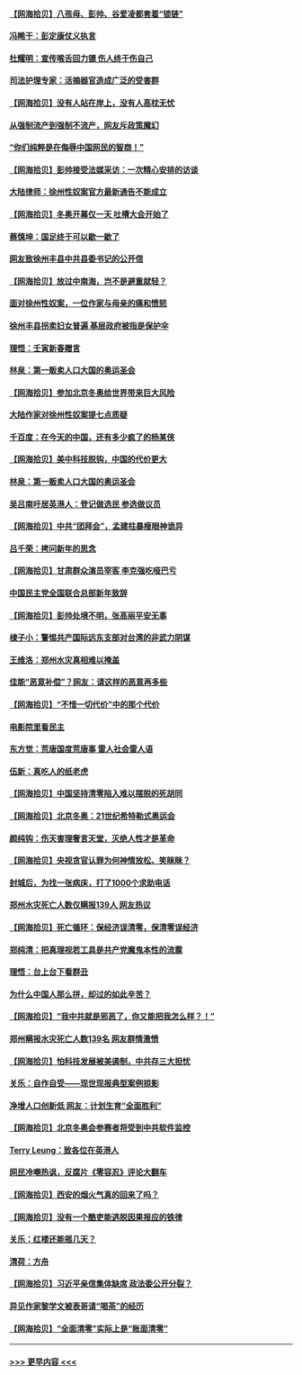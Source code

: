 #### [【网海拾贝】八孩母、彭帅、谷爱凌都套着“锁链”](../pages/nsc993/n13573458.md?t=02131850) 
#### [冯睎干：彭定康仗义执言](../pages/nsc993/n13573222.md?t=02131850) 
#### [杜耀明：宣传喉舌回力镖 伤人终于伤自己](../pages/nsc993/n13572734.md?t=02131850) 
#### [司法护理专家：活摘器官造成广泛的受害群](../pages/nsc993/n13570425.md?t=02131850) 
#### [【网海拾贝】没有人站在岸上，没有人高枕无忧](../pages/nsc993/n13570595.md?t=02131850) 
#### [从强制流产到强制不流产，网友斥政策魔幻](../pages/nsc993/n13570429.md?t=02131850) 
#### [“你们纯粹是在侮辱中国网民的智商！”](../pages/nsc993/n13566297.md?t=02131850) 
#### [【网海拾贝】彭帅接受法媒采访：一次精心安排的访谈](../pages/nsc993/n13565969.md?t=02131850) 
#### [大陆律师：徐州性奴案官方最新通告不能成立](../pages/nsc993/n13565923.md?t=02131850) 
#### [【网海拾贝】冬奥开幕仅一天 吐槽大会开始了](../pages/nsc993/n13562799.md?t=02131850) 
#### [蔡慎坤：国足终于可以歇一歇了](../pages/nsc993/n13562715.md?t=02131850) 
#### [网友致徐州丰县中共县委书记的公开信](../pages/nsc993/n13560481.md?t=02131850) 
#### [【网海拾贝】放过中南海，岂不是避重就轻？](../pages/nsc993/n13560444.md?t=02131850) 
#### [面对徐州性奴案，一位作家与母亲的痛和愤怒](../pages/nsc993/n13560392.md?t=02131850) 
#### [徐州丰县拐卖妇女普遍 基层政府被指是保护伞](../pages/nsc993/n13558232.md?t=02131850) 
#### [理悟：壬寅新春赠言](../pages/nsc993/n13558171.md?t=02131850) 
#### [林泉：第一贩卖人口大国的奥运圣会](../pages/nsc993/n13558148.md?t=02131850) 
#### [【网海拾贝】参加北京冬奥给世界带来巨大风险](../pages/nsc993/n13556788.md?t=02131850) 
#### [大陆作家对徐州性奴案提七点质疑](../pages/nsc993/n13556764.md?t=02131850) 
#### [千百度：在今天的中国，还有多少疯了的杨某侠](../pages/nsc993/n13555073.md?t=02131850) 
#### [【网海拾贝】美中科技脱钩，中国的代价更大](../pages/nsc993/n13554949.md?t=02131850) 
#### [林泉：第一贩卖人口大国的奥运圣会](../pages/nsc993/n13553762.md?t=02131850) 
#### [吴吕南吁居英港人：登记做选民 参选做议员](../pages/nsc993/n13548833.md?t=02131850) 
#### [【网海拾贝】中共“团拜会”，孟建柱暴瘦眼神诡异](../pages/nsc993/n13548612.md?t=02131850) 
#### [吕千荣：拷问新年的思念](../pages/nsc993/n13547580.md?t=02131850) 
#### [【网海拾贝】甘肃群众演员宰客 李克强吃哑巴亏](../pages/nsc993/n13546506.md?t=02131850) 
#### [中国民主党全国联合总部新年致辞](../pages/nsc993/n13546065.md?t=02131850) 
#### [【网海拾贝】彭帅处境不明，张高丽平安无事](../pages/nsc993/n13544551.md?t=02131850) 
#### [棣子小：警惕共产国际远东支部对台湾的非武力阴谋](../pages/nsc993/n13543797.md?t=02131850) 
#### [王维洛：郑州水灾真相难以掩盖](../pages/nsc993/n13541256.md?t=02131850) 
#### [佳能“恶意补偿”？网友：请这样的恶意再多些](../pages/nsc993/n13538850.md?t=02131850) 
#### [【网海拾贝】“不惜一切代价”中的那个代价](../pages/nsc993/n13534745.md?t=02131850) 
#### [电影院里看民主](../pages/nsc993/n13534505.md?t=02131850) 
#### [东方觉：荒唐国度荒唐事 雷人社会雷人语](../pages/nsc993/n13534222.md?t=02131850) 
#### [伍新：真吃人的纸老虎](../pages/nsc993/n13530314.md?t=02131850) 
#### [【网海拾贝】中国坚持清零陷入难以摆脱的死胡同](../pages/nsc993/n13530282.md?t=02131850) 
#### [【网海拾贝】北京冬奥：21世纪希特勒式奥运会](../pages/nsc993/n13528201.md?t=02131850) 
#### [颜纯钩：伤天害理奢言天堂，灭绝人性才是革命](../pages/nsc993/n13525987.md?t=02131850) 
#### [【网海拾贝】央视贪官认罪为何神情放松、笑眯眯？](../pages/nsc993/n13525841.md?t=02131850) 
#### [封城后，为找一张病床，打了1000个求助电话](../pages/nsc993/n13525687.md?t=02131850) 
#### [郑州水灾死亡人数仅瞒报139人 网友热议](../pages/nsc993/n13523907.md?t=02131850) 
#### [【网海拾贝】死亡循环：保经济误清零，保清零误经济](../pages/nsc993/n13523876.md?t=02131850) 
#### [郑纯清：把真理视若工具是共产党魔鬼本性的流露](../pages/nsc993/n13523791.md?t=02131850) 
#### [理悟：台上台下看群丑](../pages/nsc993/n13523677.md?t=02131850) 
#### [为什么中国人那么拼，却过的如此辛苦？](../pages/nsc993/n13522372.md?t=02131850) 
#### [【网海拾贝】“我中共就是邪恶了，你又能把我怎么样？！”](../pages/nsc993/n13522332.md?t=02131850) 
#### [郑州瞒报水灾死亡人数139名 网友群情激愤](../pages/nsc993/n13522192.md?t=02131850) 
#### [【网海拾贝】怕科技发展被美遏制，中共存三大担忧](../pages/nsc993/n13520639.md?t=02131850) 
#### [关乐：自作自受——现世现报典型案例掠影](../pages/nsc993/n13520601.md?t=02131850) 
#### [净增人口创新低 网友：计划生育“全面胜利”](../pages/nsc993/n13517857.md?t=02131850) 
#### [【网海拾贝】北京冬奥会参赛者将受到中共软件监控](../pages/nsc993/n13517808.md?t=02131850) 
#### [Terry Leung：致各位在英港人](../pages/nsc993/n13516182.md?t=02131850) 
#### [网民冷嘲热讽，反腐片《零容忍》评论大翻车](../pages/nsc993/n13515413.md?t=02131850) 
#### [【网海拾贝】西安的烟火气真的回来了吗？](../pages/nsc993/n13515335.md?t=02131850) 
#### [【网海拾贝】没有一个酷吏能逃脱因果报应的铁律](../pages/nsc993/n13512340.md?t=02131850) 
#### [关乐：红楼还能摇几天？](../pages/nsc993/n13511448.md?t=02131850) 
#### [清荷：方舟](../pages/nsc993/n13510779.md?t=02131850) 
#### [【网海拾贝】习近平亲信集体缺席 政法委公开分裂？](../pages/nsc993/n13510748.md?t=02131850) 
#### [异见作家黎学文被表哥请“喝茶”的经历](../pages/nsc993/n13510231.md?t=02131850) 
#### [【网海拾贝】“全面清零”实际上是“账面清零”](../pages/nsc993/n13508178.md?t=02131850) 

----
#### [ >>> 更早内容 <<< ](../indexes/nsc993-earlier.md)
